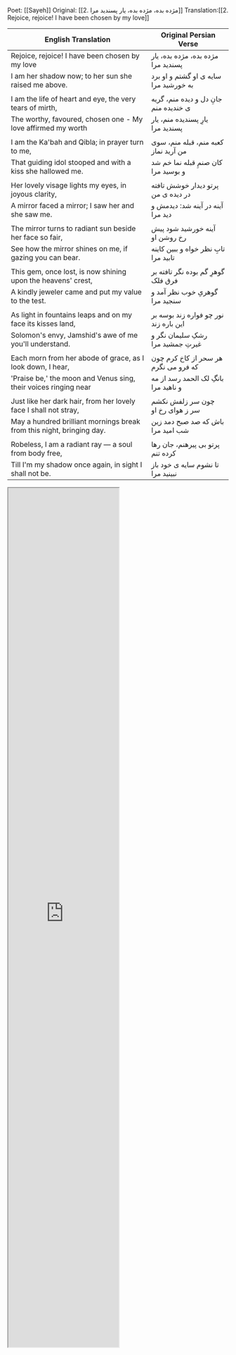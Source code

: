 Poet: [[Sayeh]]
Original: [[2. مژده بده، مژده بده، یار پسندید مرا]]
Translation:[[2. Rejoice, rejoice! I have been chosen by my love]]

| English Translation                                                                 | Original Persian Verse                                         |
| ----------------------------------------------------------------------------------- | -------------------------------------------------------------- |
| Rejoice, rejoice! I have been chosen by my love                                     | مژده بده، مژده بده، یار پسندید مرا                           |
| I am her shadow now; to her sun she raised me above.                                | سایه ی او گشتم و او برد به خورشید مرا                         |
|                                                                                     |                                                                |
| I am the life of heart and eye, the very tears of mirth,                            | جانِ دل و دیده منم، گریه ی خندیده منم                         |
| The worthy, favoured, chosen one - My love affirmed my worth                        | یارِ پسندیده منم، یار پسندید مرا                              |
|                                                                                     |                                                                |
| I am the Ka'bah and Qibla; in prayer turn to me,                                    | کعبه منم، قبله منم، سوی من آرید نماز                          |
| That guiding idol stooped and with a kiss she hallowed me.                          | کان صنمِ قبله نما خم شد و بوسید مرا                            |
|                                                                                     |                                                                |
| Her lovely visage lights my eyes, in joyous clarity,                                | پرتو دیدار خوشش تافته در دیده ی من                             |
| A mirror faced a mirror; I saw her and she saw me.                                  | آینه در آینه شد: دیدمش و دید مرا                               |
|                                                                                     |                                                                |
| The mirror turns to radiant sun beside her face so fair,                            | آینه خورشید شود پیش رخ روشن او                                 |
| See how the mirror shines on me, if gazing you can bear.                            | تابِ نظر خواه و ببین کاینه تابید مرا                           |
|                                                                                     |                                                                |
| This gem, once lost, is now shining upon the heavens' crest,                        | گوهرِ گم بوده نگر تافته بر فرق فلک                            |
| A kindly jeweler came and put my value to the test.                                 | گوهریِ خوب نظر آمد و سنجید مرا                                |
|                                                                                     |                                                                |
| As light in fountains leaps and on my face its kisses land,                         | نور چو فواره زند بوسه بر این باره زند                         |
| Solomon's envy, Jamshid's awe of me you'll understand.                              | رشکِ سلیمان نگر و غیرتِ جمشید مرا                             |
|                                                                                     |                                                                |
| Each morn from her abode of grace, as I look down, I hear,                          | هر سحر از کاخ کرم چون که فرو می نگرم                          |
| 'Praise be,' the moon and Venus sing, their voices ringing near                     | بانگِ لک الحمد رسد از مه و ناهید مرا                           |
|                                                                                     |                                                                |
| Just like her dark hair, from her lovely face I shall not stray,                    | چون سر زلفش نکشم سر ز هوای رخ او                              |
| May a hundred brilliant mornings break from this night, bringing day.               | باش که صد صبح دمد زین شب امید مرا                             |
|                                                                                     |                                                                |
| Robeless, I am a radiant ray — a soul from body free,                                | پرتو بی پیرهنم، جان رها کرده تنم                               |
| Till I'm my shadow once again, in sight I shall not be.                             | تا نشوم سایه ی خود باز نبینید مرا                              |

<iframe title="Ayeneh Dar Ayeneh" src="https://www.youtube.com/embed/TVxwpdHEATY?start=85&amp;feature=oembed" height="50" width="75" style="aspect-ratio: 1 / 1; width: 50%; height: 50%;" allowfullscreen="" allow="fullscreen"></iframe>